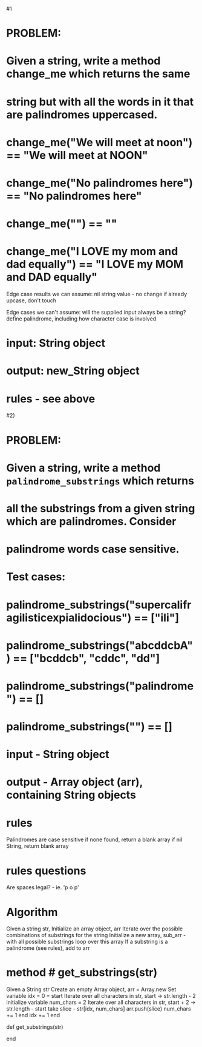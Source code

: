 #1

# PROBLEM:

# Given a string, write a method change_me which returns the same
# string but with all the words in it that are palindromes uppercased.

# change_me("We will meet at noon") == "We will meet at NOON"
# change_me("No palindromes here") == "No palindromes here"
# change_me("") == ""
# change_me("I LOVE my mom and dad equally") == "I LOVE my MOM and DAD equally"

Edge case results we can assume:
  nil string value - no change
  if already upcase, don't touch
  
Edge cases we can't assume:
  will the supplied input always be a string?
  define palindrome, including how character case is involved

# input: String object
# output: new_String object
# rules - see above

#2)

# PROBLEM:

# Given a string, write a method `palindrome_substrings` which returns
# all the substrings from a given string which are palindromes. Consider
# palindrome words case sensitive.

# Test cases:

# palindrome_substrings("supercalifragilisticexpialidocious") == ["ili"]
# palindrome_substrings("abcddcbA") == ["bcddcb", "cddc", "dd"]
# palindrome_substrings("palindrome") == []
# palindrome_substrings("") == []


# input - String object
# output - Array object (arr), containing String objects
# rules
  Palindromes are case sensitive
  if none found, return a blank array
  if nil String, return blank array
# rules questions
  Are spaces legal? - ie. 'p o p'

# Algorithm
Given a string str,
  Initialize an array object, arr
  Iterate over the possible combinations of substrings for the string
    Initialize a new array, sub_arr - with all possible substrings
    loop over this array
  If a substring is a palindrome (see rules), add to arr

# method # get_substrings(str)
Given a String str
  Create an empty Array object, arr = Array.new
  Set variable idx = 0 = start
  Iterate over all characters in str,  start -> str.length - 2
    initialize variable num_chars = 2
    Iterate over all characters in str, start + 2 -> str.length - start
      take slice - str[idx, num_chars]
      arr.push(slice)
      num_chars += 1
    end
  idx += 1
  end

def get_substrings(str)

end